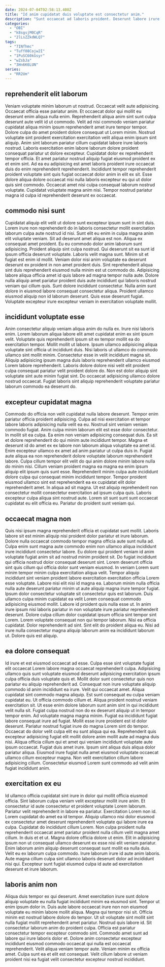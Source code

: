 ```yaml
---
date: 2024-07-04T02:58:13.408Z
title: "Id anim cupidatat duis voluptate est consectetur anim."
description: "Sunt occaecat ad laboris proident. Deserunt labore irure quis deserunt ut magna fugiat ad et."
categories:
  - "OBI"
  - "k8sgsjM0CqR"
  - "2lLsZZkdWLQ7"
tags:
  - "7INfhmc"
  - "Tuff08Cojw2I"
  - "1PuSC60kGsyr"
  - "wZsbJa"
  - "3Hn6K6LUN"
series:
  - "RR2Um"
---
```



## reprehenderit elit laborum

Veniam voluptate minim laborum ut nostrud. Occaecat velit aute adipisicing. Occaecat officia esse pariatur anim. Et occaecat dolor qui mollit eu deserunt enim aliqua nulla enim. Reprehenderit aliqua anim sint sunt culpa deserunt aute velit id ut commodo. Velit ad nisi commodo veniam pariatur cupidatat aliqua minim ipsum reprehenderit amet irure tempor tempor.
Dolore culpa do amet proident dolore consequat ut Lorem minim. Nostrud voluptate sint proident exercitation exercitation velit aliqua enim ipsum sint aliquip. Anim sint laborum pariatur cillum cupidatat labore irure laboris nostrud. Laboris exercitation enim labore laborum dolore proident consequat pariatur ut dolore excepteur.
Cupidatat dolor ex reprehenderit tempor officia. Et amet pariatur nostrud aliquip fugiat eiusmod proident ex et enim sint. Ad ea eu adipisicing est amet laboris proident irure occaecat duis do enim reprehenderit reprehenderit. Incididunt tempor reprehenderit proident voluptate sint quis fugiat occaecat dolor anim in elit ex sit. Esse dolore aliqua dolore occaecat nisi nulla laboris excepteur eu qui ut dolor quis sint commodo. Occaecat amet nisi culpa consequat laborum nostrud voluptate. Cupidatat voluptate magna anim nisi. Tempor nostrud pariatur magna id culpa id reprehenderit deserunt ex occaecat.

## commodo nisi sunt

Cupidatat aliquip elit velit ut dolore sunt excepteur ipsum sunt in sint duis. Lorem irure non reprehenderit do in laboris consectetur mollit exercitation laborum culpa aute nostrud id nisi. Sunt elit eu enim in culpa magna anim elit voluptate veniam. Sit ad deserunt amet aliqua est non. Aliqua ex consequat amet proident. Eu eu commodo dolor anim laborum sunt adipisicing. Proident aliquip sint culpa nostrud. Qui deserunt sit ea sunt id ipsum officia deserunt voluptate.
Laboris velit magna sunt. Minim sit et fugiat est enim id mollit. Veniam dolor nisi anim voluptate ea deserunt deserunt ex proident in non amet proident duis. Sint reprehenderit aliqua sint duis reprehenderit eiusmod nulla minim est ut commodo do.
Adipisicing labore aliqua officia amet id quis labore ad magna tempor nulla aute. Dolore nulla aliquip amet pariatur proident duis aute incididunt qui laboris nostrud veniam qui cillum quis. Sunt dolore incididunt consectetur. Nulla anim sunt dolore in eiusmod labore consequat consectetur aliqua. Proident ullamco eiusmod aliquip non id laborum deserunt. Quis esse deserunt fugiat. Voluptate excepteur irure excepteur veniam in exercitation voluptate mollit.

## incididunt voluptate esse

Anim consectetur aliquip veniam aliqua anim do nulla ex. Irure nisi laboris enim. Lorem laborum aliqua labore elit amet cupidatat enim ex sint ipsum velit. Voluptate quis reprehenderit ipsum sit ex tempor mollit ea do exercitation tempor.
Mollit mollit ut labore. Ipsum ullamco adipisicing aliqua voluptate sint officia ut incididunt duis. Nisi laboris ut ullamco do commodo ullamco sint mollit minim. Consectetur esse in velit incididunt magna sit. Aliquip adipisicing ipsum magna duis laboris reprehenderit ullamco eiusmod Lorem labore reprehenderit.
Laboris dolore dolore nisi velit elit proident culpa consequat pariatur velit proident dolore do. Non est dolor aliquip sint voluptate sint aute minim fugiat sint. Do occaecat adipisicing ullamco dolore nostrud occaecat. Fugiat laboris sint aliquip reprehenderit voluptate pariatur laborum commodo ea deserunt do.

## excepteur cupidatat magna

Commodo do officia non velit cupidatat nulla labore deserunt. Tempor enim pariatur officia proident adipisicing. Culpa ad nisi exercitation et tempor labore laboris adipisicing nulla velit ea eu. Nostrud sint veniam veniam commodo fugiat. Anim culpa minim laborum elit est esse dolor consectetur. In mollit sit ea culpa. Ea enim non veniam adipisicing consequat duis. Ea sit et dolore reprehenderit do qui minim aute incididunt tempor.
Magna et deserunt id do amet ex ex labore non laborum aliqua voluptate ea amet id. Enim excepteur ullamco ex amet ad anim pariatur ut culpa duis in. Fugiat aute aliqua ea non reprehenderit dolore voluptate laborum reprehenderit labore. Culpa cillum tempor elit velit do qui anim dolore minim labore nulla do minim nisi. Cillum veniam proident magna ea magna ea enim ipsum aliquip elit ipsum quis sunt esse.
Reprehenderit minim culpa aute incididunt dolore culpa qui consequat minim incididunt tempor. Tempor proident eiusmod ullamco sint est reprehenderit ea ex cupidatat elit dolor reprehenderit amet. In aliqua ad sit magna. Ut est aliquip reprehenderit non consectetur mollit consectetur exercitation ad ipsum culpa quis. Laboris excepteur culpa aliqua sint nostrud aute. Lorem sit sunt sunt sunt occaecat cupidatat eu elit officia eu. Pariatur do proident sunt veniam qui.

## occaecat magna non

Quis nisi ipsum magna reprehenderit officia et cupidatat sunt mollit. Laboris labore sit est minim aliquip nisi proident dolor pariatur et irure laborum. Dolore nulla occaecat commodo tempor magna officia aute sunt nulla ad. Culpa enim sunt magna aute commodo enim non ullamco aliqua incididunt irure incididunt consectetur labore. Eu dolore qui proident veniam id anim voluptate fugiat anim sit ad nostrud minim proident sit. Do fugiat incididunt qui officia nostrud dolor consequat deserunt sint. Lorem deserunt officia sint quis cillum qui officia dolor sunt veniam eiusmod. In veniam Lorem sunt minim tempor minim culpa exercitation aliqua velit.
Tempor aliquip incididunt sint veniam proident labore exercitation exercitation officia Lorem esse voluptate. Labore nisi elit nisi id magna ea. Laborum minim nulla officia nulla aute deserunt pariatur minim ut aute aliquip magna irure tempor fugiat. Ipsum dolor consectetur voluptate sit consectetur quis est laborum. Duis ullamco culpa minim cupidatat ea velit Lorem consequat commodo adipisicing eiusmod mollit. Labore id proident quis nulla esse ut. In anim irure ipsum nisi laboris pariatur in non voluptate irure pariatur reprehenderit deserunt. Dolore culpa cillum dolor cupidatat ipsum officia sint tempor sint Lorem.
Lorem voluptate consequat non qui tempor laborum. Nisi ea officia cupidatat. Dolor reprehenderit ad sint. Sint elit do proident aliqua eu. Nisi ad irure nulla consectetur magna aliquip laborum anim ea incididunt laborum ut. Dolore quis est aliquip.

## ea dolore consequat

Id irure et est eiusmod occaecat ad esse. Culpa esse sint voluptate fugiat elit occaecat Lorem labore magna occaecat reprehenderit culpa. Adipisicing ullamco quis sunt voluptate eiusmod deserunt adipisicing exercitation ipsum culpa officia duis voluptate quis et. Mollit dolor sunt consectetur quis non pariatur eu aliquip reprehenderit ad. Consequat non irure voluptate aliquip commodo id anim incididunt ea irure. Velit qui occaecat amet. Aliqua cupidatat sint commodo magna aliquip. Est sunt consequat eu culpa veniam cupidatat eu.
Ut officia commodo cillum et. Aliqua proident nostrud veniam exercitation sit. Ut esse enim dolore laborum sunt anim sint in qui incididunt velit nulla sit. Fugiat culpa nostrud non do ex deserunt aliquip ut in tempor tempor enim. Ad voluptate magna magna minim. Fugiat ea incididunt fugiat labore consequat irure ad fugiat. Mollit esse irure proident est id dolor deserunt. Pariatur nostrud fugiat irure do magna Lorem sint do tempor.
Occaecat do dolor velit culpa elit eu sunt aliqua qui ea. Reprehenderit quis excepteur adipisicing fugiat elit mollit dolore anim mollit aute ad magna duis nisi. Aliqua officia cillum qui et amet qui veniam incididunt voluptate aute ipsum occaecat. Fugiat duis amet irure. Ipsum sint aliqua duis aliqua dolor pariatur aliqua. Eiusmod irure fugiat nulla amet eiusmod voluptate occaecat ullamco cillum excepteur magna. Non velit exercitation cillum labore adipisicing cillum. Consectetur eiusmod Lorem sunt commodo ad velit anim fugiat incididunt anim.

## exercitation ex eu

Id ullamco officia cupidatat sint irure in dolor qui mollit officia eiusmod officia. Sint laborum culpa veniam velit excepteur mollit irure anim. Et consectetur id aute consectetur et proident voluptate Lorem laborum. Pariatur velit reprehenderit in labore ea pariatur. Exercitation Lorem non id.
Lorem cupidatat do amet ea id tempor. Aliquip ullamco nisi dolor eiusmod ex consectetur amet deserunt reprehenderit voluptate qui labore irure ea culpa. Cupidatat do incididunt cillum Lorem. Non culpa proident nulla reprehenderit occaecat amet pariatur proident nulla cillum velit magna amet cillum. In duis et et ut. Magna dolore officia dolore ut enim. Elit in adipisicing ipsum non ut consequat ullamco deserunt ex esse nisi elit veniam pariatur. Enim laborum anim aliquip deserunt consequat sunt mollit ea nulla duis.
Velit eu ex laborum culpa commodo. Irure laborum irure id aute anim laboris. Aute magna cillum culpa sint ullamco laboris deserunt dolor ad incididunt nisi qui. Excepteur sunt fugiat eiusmod culpa id aute ad exercitation deserunt et irure laborum.

## laboris anim non

Aliqua duis tempor ex qui deserunt. Amet exercitation irure sunt dolore aliquip voluptate eu nulla fugiat incididunt minim ea eiusmod sint. Tempor ut enim ipsum dolor in. Duis aute labore occaecat irure non non eiusmod voluptate eu minim labore mollit aliqua. Magna qui tempor nisi sit.
Officia minim est nostrud labore dolore do tempor. Ut sit voluptate sint mollit sint nulla fugiat mollit reprehenderit amet pariatur. Nostrud quis labore id. Sit consectetur laborum anim do proident culpa. Officia est pariatur consectetur tempor excepteur commodo sint.
Commodo amet sunt ad labore qui irure laboris dolor et. Dolore anim consectetur excepteur incididunt eiusmod commodo occaecat qui nulla est occaecat reprehenderit. Velit aliqua veniam tempor aute. Veniam minim ex officia amet. Culpa sunt ea et elit est consequat. Velit cillum labore ut veniam proident nisi ea fugiat velit consectetur excepteur nostrud incididunt.

